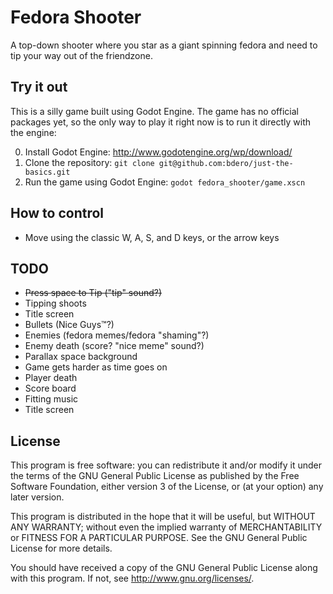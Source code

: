 Fedora Shooter
==============
A top-down shooter where you star as a giant spinning fedora and need to tip
your way out of the friendzone.

Try it out
----------
This is a silly game built using Godot Engine. The game has no official packages
yet, so the only way to play it right now is to run it directly with the engine:

0. Install Godot Engine: http://www.godotengine.org/wp/download/
1. Clone the repository: `git clone git@github.com:bdero/just-the-basics.git`
2. Run the game using Godot Engine: `godot fedora_shooter/game.xscn`

How to control
--------------
- Move using the classic W, A, S, and D keys, or the arrow keys

TODO
----
- ~~Press space to Tip ("tip" sound?)~~
- Tipping shoots
- Title screen
- Bullets (Nice Guys™?)
- Enemies (fedora memes/fedora "shaming"?)
- Enemy death (score? "nice meme" sound?)
- Parallax space background
- Game gets harder as time goes on
- Player death
- Score board
- Fitting music
- Title screen

License
-------
This program is free software: you can redistribute it and/or modify
it under the terms of the GNU General Public License as published by
the Free Software Foundation, either version 3 of the License, or
(at your option) any later version.

This program is distributed in the hope that it will be useful,
but WITHOUT ANY WARRANTY; without even the implied warranty of
MERCHANTABILITY or FITNESS FOR A PARTICULAR PURPOSE.  See the
GNU General Public License for more details.

You should have received a copy of the GNU General Public License
along with this program.  If not, see <http://www.gnu.org/licenses/>.
